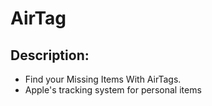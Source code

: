 # AirTag 
## Description: 
* Find your Missing Items With AirTags.
* Apple's tracking system for personal items
